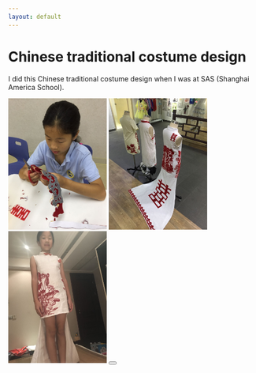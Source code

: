```yaml
---
layout: default
---
```


# Chinese traditional costume design
  I did this Chinese traditional costume design when I was at SAS (Shanghai America School).

<div class="expandable-container" data-init-height="400px">
    <img src="/images/Grace-art1.jpeg" width="200">
    <img src="/images/Grace-art2.jpeg" width="200">
    <img src="/images/Grace-art3.jpeg" width="200">
    <button class="expander"/>
</div>
